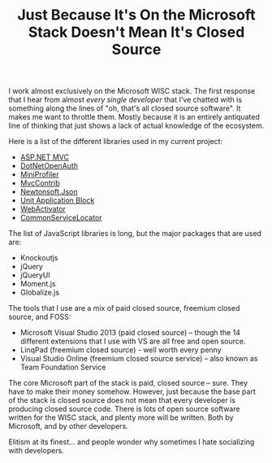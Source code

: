 ﻿---
layout: post
title: Just Because It's On the Microsoft Stack Doesn't Mean It's Closed Source
---

I work almost exclusively on the Microsoft WISC stack. The first response that I hear from almost _every single developer_ that I've
chatted with is something along the lines of "oh, that's all closed source software". It makes me want to throttle them.
Mostly because it is an entirely antiquated line of thinking that just shows a lack of actual knowledge of the ecosystem.

Here is a list of the different libraries used in my current project:

- [ASP.NET MVC](http://aspnetwebstack.codeplex.com/)
- [DotNetOpenAuth](https://github.com/DotNetOpenAuth/DotNetOpenAuth)
- [MiniProfiler](https://github.com/SamSaffron/MiniProfiler)
- [MvcContrib](http://mvccontrib.codeplex.com/SourceControl/latest)
- [Newtonsoft.Json](https://github.com/JamesNK/Newtonsoft.Json)
- [Unit Application Block](http://unity.codeplex.com/SourceControl/latest)
- [WebActivator](http://unity.codeplex.com/SourceControl/latest)
- [CommonServiceLocator](http://commonservicelocator.codeplex.com/SourceControl/latest)

The list of JavaScript libraries is long, but the major packages that are used are:

- Knockoutjs
- jQuery
- jQueryUI
- Moment.js
- Globalize.js

The tools that I use are a mix of paid closed source, freemium closed source, and FOSS:

- Microsoft Visual Studio 2013 (paid closed source) – though the 14 different extensions that I use with VS are all free and open source.
- LinqPad (freemium closed source) - well worth every penny
- Visual Studio Online (freemium closed source service) – also known as Team Foundation Service

The core Microsoft part of the stack is paid, closed source – sure. They have to make their money somehow. However, just because the
base part of the stack is closed source does not mean that every developer is producing closed source code. There is lots of open source
software written for the WISC stack, and plenty more will be written. Both by Microsoft, and by other developers.

Elitism at its finest… and people wonder why sometimes I hate socializing with developers.